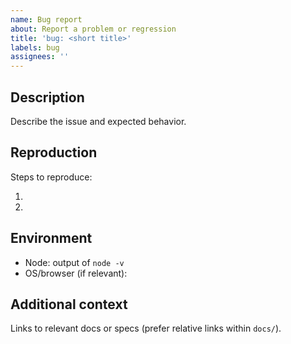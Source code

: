 ```yaml
---
name: Bug report
about: Report a problem or regression
title: 'bug: <short title>'
labels: bug
assignees: ''
---
```


## Description

Describe the issue and expected behavior.

## Reproduction

Steps to reproduce:

1.
2.

## Environment

- Node: output of `node -v`
- OS/browser (if relevant):

## Additional context

Links to relevant docs or specs (prefer relative links within `docs/`).
